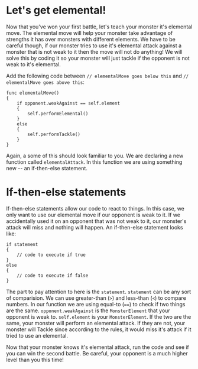 Let's get elemental!
====================
Now that you've won your first battle, let's teach your monster it's elemental move. The elemental move will help your monster take advantage of strengths it has over monsters with different elements. We have to be careful though, if our monster tries to use it's elemental attack against a monster that is not weak to it then the move will not do anything! We will solve this by coding it so your monster will just tackle if the opponent is not weak to it's elemental.

Add the following code between ```// elementalMove goes below this``` and ```// elementalMove goes above this```:

	func elementalMove()
	{
    	if opponent.weakAgainst == self.element
    	{
    		self.performElemental()
    	}
    	else
    	{
      		self.performTackle()
    	}
	}

Again, a some of this should look familiar to you. We are declaring a new function called ```elementalAttack```. In this function we are using something new -- an if-then-else statement.

If-then-else statements
=======================
If-then-else statements allow our code to react to things. In this case, we only want to use our elemental move if our opponent is weak to it. If we accidentally used it on an opponent that was not weak to it, our monster's attack will miss and nothing will happen. An if-then-else statement looks like:

	if statement
	{
		// code to execute if true
	}
	else
	{
		// code to execute if false
	}

The part to pay attention to here is the ```statement```. ```statement``` can be any sort of comparision. We can use greater-than (```>```) and less-than (```<```) to compare numbers. In our function we are using equal-to (```==```) to check if two things are the same. ```opponent.weakAgainst``` is the ```MonsterElement``` that your opponent is weak to. ```self.element``` is your ```MonsterElement```. If the two are the same, your monster will perform an elemental attack. If they are not, your monster will Tackle since according to the rules, it would miss it's attack if it tried to use an elemental.

Now that your monster knows it's elemental attack, run the code and see if you can win the second battle. Be careful, your opponent is a much higher level than you this time!
